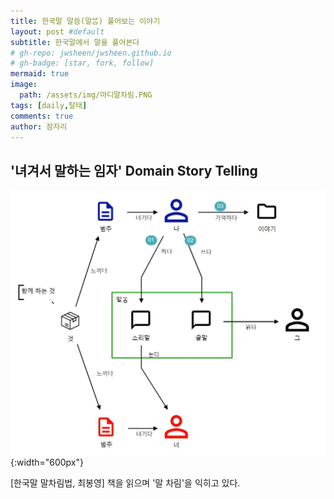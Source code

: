 ```yaml
---
title: 한국말 말씀(말ᄊᆞᆷ) 풀어보는 이야기
layout: post #default
subtitle: 한국말에서 말을 풀어본다
# gh-repo: jwsheen/jwsheen.github.io
# gh-badge: [star, fork, follow]
mermaid: true
image:
  path: /assets/img/마디말차림.PNG
tags: [daily,탈태]
comments: true
author: 잠자리
---
```


## '녀겨서 말하는 임자' Domain Story Telling 
![](/assets/img/말씀DST.jpg){:width="600px"}  

[한국말 말차림법, 최봉영] 책을 읽으며 '말 차림'을 익히고 있다.  